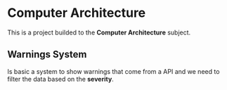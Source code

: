 # Computer Architecture

This is a project builded to the **Computer Architecture** subject.

## Warnings System

Is basic a system to show warnings that come from a API and we need to filter the data based on the **severity**.
